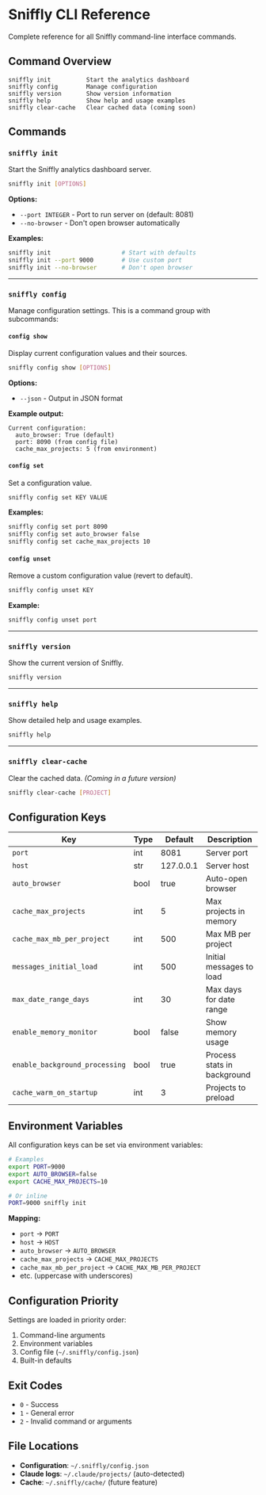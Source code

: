 # Sniffly CLI Reference

Complete reference for all Sniffly command-line interface commands.

## Command Overview

```
sniffly init          Start the analytics dashboard
sniffly config        Manage configuration
sniffly version       Show version information
sniffly help          Show help and usage examples
sniffly clear-cache   Clear cached data (coming soon)
```

## Commands

### `sniffly init`

Start the Sniffly analytics dashboard server.

```bash
sniffly init [OPTIONS]
```

**Options:**
- `--port INTEGER` - Port to run server on (default: 8081)
- `--no-browser` - Don't open browser automatically

**Examples:**
```bash
sniffly init                    # Start with defaults
sniffly init --port 9000        # Use custom port
sniffly init --no-browser       # Don't open browser
```

---

### `sniffly config`

Manage configuration settings. This is a command group with subcommands:

#### `config show`

Display current configuration values and their sources.

```bash
sniffly config show [OPTIONS]
```

**Options:**
- `--json` - Output in JSON format

**Example output:**
```
Current configuration:
  auto_browser: True (default)
  port: 8090 (from config file)
  cache_max_projects: 5 (from environment)
```

#### `config set`

Set a configuration value.

```bash
sniffly config set KEY VALUE
```

**Examples:**
```bash
sniffly config set port 8090
sniffly config set auto_browser false
sniffly config set cache_max_projects 10
```

#### `config unset`

Remove a custom configuration value (revert to default).

```bash
sniffly config unset KEY
```

**Example:**
```bash
sniffly config unset port
```

---

### `sniffly version`

Show the current version of Sniffly.

```bash
sniffly version
```

---

### `sniffly help`

Show detailed help and usage examples.

```bash
sniffly help
```

---

### `sniffly clear-cache`

Clear the cached data. *(Coming in a future version)*

```bash
sniffly clear-cache [PROJECT]
```

## Configuration Keys

| Key | Type | Default | Description |
|-----|------|---------|-------------|
| `port` | int | 8081 | Server port |
| `host` | str | 127.0.0.1 | Server host |
| `auto_browser` | bool | true | Auto-open browser |
| `cache_max_projects` | int | 5 | Max projects in memory |
| `cache_max_mb_per_project` | int | 500 | Max MB per project |
| `messages_initial_load` | int | 500 | Initial messages to load |
| `max_date_range_days` | int | 30 | Max days for date range |
| `enable_memory_monitor` | bool | false | Show memory usage |
| `enable_background_processing` | bool | true | Process stats in background |
| `cache_warm_on_startup` | int | 3 | Projects to preload |

## Environment Variables

All configuration keys can be set via environment variables:

```bash
# Examples
export PORT=9000
export AUTO_BROWSER=false
export CACHE_MAX_PROJECTS=10

# Or inline
PORT=9000 sniffly init
```

**Mapping:**
- `port` → `PORT`
- `host` → `HOST`
- `auto_browser` → `AUTO_BROWSER`
- `cache_max_projects` → `CACHE_MAX_PROJECTS`
- `cache_max_mb_per_project` → `CACHE_MAX_MB_PER_PROJECT`
- etc. (uppercase with underscores)

## Configuration Priority

Settings are loaded in priority order:
1. Command-line arguments
2. Environment variables
3. Config file (`~/.sniffly/config.json`)
4. Built-in defaults

## Exit Codes

- `0` - Success
- `1` - General error
- `2` - Invalid command or arguments

## File Locations

- **Configuration**: `~/.sniffly/config.json`
- **Claude logs**: `~/.claude/projects/` (auto-detected)
- **Cache**: `~/.sniffly/cache/` (future feature)
